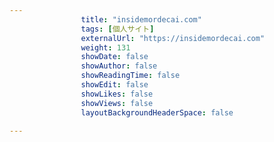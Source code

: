 ---
                title: "insidemordecai.com"
                tags: [個人サイト]
                externalUrl: "https://insidemordecai.com"
                weight: 131
                showDate: false
                showAuthor: false
                showReadingTime: false
                showEdit: false
                showLikes: false
                showViews: false
                layoutBackgroundHeaderSpace: false
                ---

